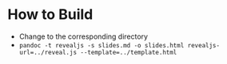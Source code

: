 # How to Build

* Change to the corresponding directory
* `pandoc -t revealjs -s slides.md -o slides.html revealjs-url=../reveal.js --template=../template.html`
